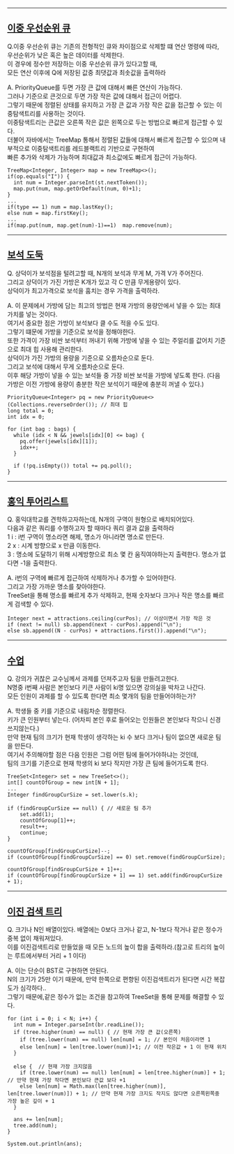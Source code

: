 
---
[이중 우선순위 큐](https://www.acmicpc.net/problem/7662)
--
Q.이중 우선순위 큐는 기존의 전형적인 큐와 차이점으로 삭제할 떄 연산 명령에 따라,<br>
우선순위가 낮은 혹은 높은 데이터를 삭제한다.<br>
이 경우에 정수만 저장하는 이중 우선순위 큐가 있다고할 때, <br>
모든 연산 이후에 Q에 저장된 값중 최댓값과 최솟값을 출력하라

A. PriorityQueue를 두면 가장 큰 값에 대해서 빠른 연산이 가능하다.<br>
그러나 기준으로 큰것으로 두면 가장 작은 값에 대해서 접근이 어렵다.<br>
그렇기 때문에 정렬된 상태를 유지하고 가장 큰 값과 가장 작은 값을 접근할 수 있는 이중탐색트리를 사용하는 것이다.<br>
이중탐색트리는 큰값은 오른쪽 작은 값은 왼쪽으로 두는 방법으로 빠르게 접근할 수 있다.<br>
더불어 자바에서는 TreeMap 통해서 정렬된 값들에 대해서 빠르게 접근할 수 있으며 내부적으로 이중탐색트리를 레드블랙트리 기반으로 구현하여 <br>
빠른 추가와 삭제가 가능하며 최대값과 최소값에도 빠르게 접근이 가능하다.

    TreeMap<Integer, Integer> map = new TreeMap<>();
    if(op.equals("I")) {
      int num = Integer.parseInt(st.nextToken());
      map.put(num, map.getOrDefault(num, 0)+1);
    }
    ...
    if(type == 1) num = map.lastKey();
    else num = map.firstKey();
    ...
    if(map.put(num, map.get(num)-1)==1)  map.remove(num);


---
[보석 도둑](https://www.acmicpc.net/problem/1202)
--
Q. 상덕이가 보석점을 털려고할 때, N개의 보석과 무게 M, 가격 V가 주어진다.<br>
그리고 상덕이가 가진 가방은 K개가 있고 각 C 만큼 무게용량이 있다.<br>
상덕이가 최고가격으로 보석을 훔치는 경우 가격을 출력하라.

A. 이 문제에서 가방에 담는 최고의 방법은 현재 가방의 용량안에서 넣을 수 있는 최대 가치를 넣는 것이다.<br> 
여기서 중요한 점은 가방이 보석보다 클 수도 적을 수도 있다. <br>
그렇기 떄문에 가방을 기준으로 보석을 정해야한다.<br>
또한 가격이 가장 비싼 보석부터 꺼내기 위해 가방에 넣을 수 있는 주얼리를 값어치 기준으로 최대 힙 사용해 관리한다.<br>
상덕이가 가진 가방의 용량을 기준으로 오름차순으로 둔다.<br>
그리고 보석에 대해서 무게 오름차순으로 둔다.<br>
이후 해당 가방이 넣을 수 있는 보석들 중 가장 비싼 보석을 가방에 넣도록 한다. (다음 가방은 이전 가방에 용량이 충분한 작은 보석이기 때문에 충분히 꺼낼 수 있다.)

    PriorityQueue<Integer> pq = new PriorityQueue<>(Collections.reverseOrder()); // 최대 힙
    long total = 0;
    int idx = 0;

    for (int bag : bags) {
      while (idx < N && jewels[idx][0] <= bag) {
        pq.offer(jewels[idx][1]);
        idx++;
      }

      if (!pq.isEmpty()) total += pq.poll();
    }

---
[홍익 투어리스트](https://www.acmicpc.net/problem/23326)
--
Q. 홍익대학교를 견학하고자하는데, N개의 구역이 원형으로 배치되어있다.<br>
다음과 같은 쿼리를 수행하고자 할 때마다 쿼리 결과 값을 출력하라<br>
1 i : i번 구역이 명소라면 해제, 명소가 아니라면 명소로 만든다.<br>
2 x : 시계 방향으로 x 만큼 이동한다.<br>
3 : 명소에 도달하기 위해 시계방향으로 최소 몇 칸 움직여야하는지 출력한다. 명소가 없다면 -1을 출력한다.

A. i번의 구역에 빠르게 접근하여 삭제하거나 추가할 수 있어야한다.<br>
그리고 가장 가까운 명소를 찾아야한다.<br>
TreeSet<Integer>을 통해 명소를 빠르게 추가 삭제하고, 현재 숫자보다 크거나 작은 명소를 빠르게 검색할 수 있다.

    Integer next = attractions.ceiling(curPos); // 이상이면서 가장 작은 것
    if (next != null) sb.append(next - curPos).append("\n");
    else sb.append((N - curPos) + attractions.first()).append("\n");

---
[수업](https://www.acmicpc.net/problem/19700)
--
Q. 강의가 귀찮은 교수님께서 과제를 던져주고자 팀을 만들려고한다.<br>
N명중 i번째 사람은 본인보다 키큰 사람이 ki명 있으면 강의실을 박차고 나간다.<br>
모든 인원이 과제를 할 수 있도록 한다면 최소 몇개의 팀을 만들어야하는가?

A. 학생들 중 키를 기준으로 내림차순 정렬한다. <br>
키가 큰 인원부터 넣는다. (어차피 본인 후로 들어오는 인원들은 본인보다 작으니 신경 쓰지않는다.)<br>
만약 현재 팀의 크기가 현재 학생이 생각하는 ki 수 보다 크거나 팀이 없으면 새로운 팀을 만든다.<br>
여기서 주의해야할 점은 다음 인원은 그럼 어떤 팀에 들어가야하냐는 것인데, <br>
팀의 크기를 기준으로 현재 학생의 ki 보다 작지만 가장 큰 팀에 들어가도록 한다.<br>

    TreeSet<Integer> set = new TreeSet<>();
    int[] countOfGroup = new int[N + 1];
    ...
    Integer findGroupCurSize = set.lower(s.k);

    if (findGroupCurSize == null) { // 새로운 팀 추가
        set.add(1);
        countOfGroup[1]++;
        result++;
        continue;
    }
    
    countOfGroup[findGroupCurSize]--;
    if (countOfGroup[findGroupCurSize] == 0) set.remove(findGroupCurSize);
    
    countOfGroup[findGroupCurSize + 1]++;
    if (countOfGroup[findGroupCurSize + 1] == 1) set.add(findGroupCurSize + 1);

---
[이진 검색 트리](https://www.acmicpc.net/problem/1539)
--
Q. 크기나 N인 배열이있다. 배열에는 0보다 크거나 같고, N-1보다 작거나 같은 정수가 중복 없이 채워져있다.<br>
이를 이진검색트리로 만들었을 때 모든 노드의 높이 합을 출력하라.(참고로 트리의 높이는 루트에서부터 거리 + 1 이다)

A. 이는 단순이 BST로 구현하면 안된다. <br>
N의 크기가 25만 이기 때문에, 만약 한쪽으로 편향된 이진검색트리가 된다면 시간 복잡도가 심각하다..<br>
그렇기 때문에,같은 정수가 없는 조건을 참고하여 TreeSet을 통해 문제를 해결할 수 있다.<br>

    for (int i = 0; i < N; i++) {
      int num = Integer.parseInt(br.readLine());
      if (tree.higher(num) == null) { // 현재 가장 큰 값(오른쪽)
        if (tree.lower(num) == null) len[num] = 1; // 본인이 처음이라면 1
        else len[num] = len[tree.lower(num)]+1; // 이전 작은값 + 1 이 현재 위치
      }

      else {  // 현재 가장 크지않음
        if (tree.lower(num) == null) len[num] = len[tree.higher(num)] + 1; // 만약 현재 가장 작다면 본인보다 큰값 보다 +1
        else len[num] = Math.max(len[tree.higher(num)], len[tree.lower(num)]) + 1; // 만약 현재 가장 크지도 작지도 않다면 오른쪽왼쪽중 가장 높은 깊이 + 1
      }

      ans += len[num];
      tree.add(num);
    }

    System.out.println(ans);
